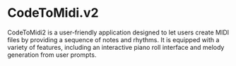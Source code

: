 # CodeToMidi.v2
CodeToMidi2 is a user-friendly application designed to let users create MIDI files by providing a sequence of notes and rhythms. It is equipped with a variety of features, including an interactive piano roll interface and melody generation from user prompts.
